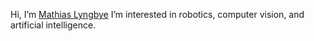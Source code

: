 Hi, I’m [Mathias Lyngbye](https://github.com/mathiaslyngbye)
I’m interested in robotics, computer vision, and artificial intelligence.

<!---
mathiaslyngbye/mathiaslyngbye is a ✨ special ✨ repository because its `README.md` (this file) appears on your GitHub profile.
You can click the Preview link to take a look at your changes.
--->
